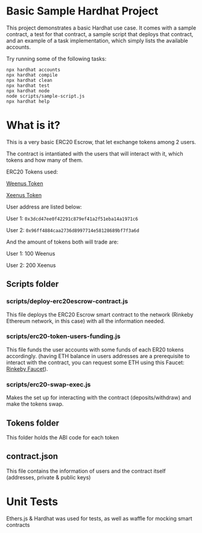 # Basic Sample Hardhat Project

This project demonstrates a basic Hardhat use case. It comes with a sample contract, a test for that contract, a sample script that deploys that contract, and an example of a task implementation, which simply lists the available accounts.

Try running some of the following tasks:

```shell
npx hardhat accounts
npx hardhat compile
npx hardhat clean
npx hardhat test
npx hardhat node
node scripts/sample-script.js
npx hardhat help
```

# What is it?

This is a very basic ERC20 Escrow, that let exchange tokens among 2 users.

The contract is intantiated with the users that will interact with it, which tokens and how many of them.

ERC20 Tokens used:

[Weenus Token](https://rinkeby.etherscan.io/address/0xaFF4481D10270F50f203E0763e2597776068CBc5#code)

[Xeenus Token](https://rinkeby.etherscan.io/address/0x022E292b44B5a146F2e8ee36Ff44D3dd863C915c#code)

User address are listed below:

User 1: `0x3dcd47ee0f42291c879ef41a2f51eba14a1971c6`

User 2: `0x96ff4884caa2736d8997714e58128689bf7f3a6d`

And the amount of tokens both will trade are: 

User 1: 100 Weenus

User 2: 200 Xeenus

## Scripts folder

### scripts/deploy-erc20escrow-contract.js

This file deploys the ERC20 Escrow smart contract to the network (Rinkeby Ethereum network, in this case) with all the information needed.

### scripts/erc20-token-users-funding.js

This file funds the user accounts with some funds of each ER20 tokens accordingly.
(having ETH balance in users addresses are a prerequisite to interact with the contract, you can request some ETH using this Faucet: [Rinkeby Faucet](http://rinkeby-faucet.com)).

### scripts/erc20-swap-exec.js

Makes the set up for interacting with the contract (deposits/withdraw) and make the tokens swap.

## Tokens folder

This folder holds the ABI code for each token

## contract.json

This file contains the information of users and the contract itself (addresses, private & public keys)

# Unit Tests

Ethers.js & Hardhat was used for tests, as well as waffle for mocking smart contracts